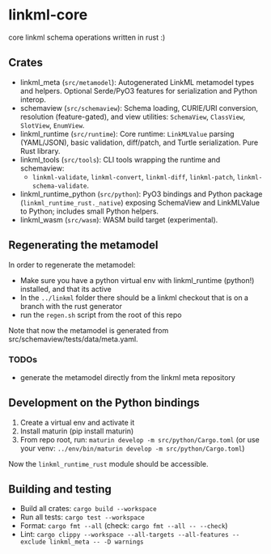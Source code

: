 # linkml-core

core linkml schema operations written in rust :)

## Crates

- linkml_meta (`src/metamodel`): Autogenerated LinkML metamodel types and helpers. Optional Serde/PyO3 features for serialization and Python interop.
- schemaview (`src/schemaview`): Schema loading, CURIE/URI conversion, resolution (feature-gated), and view utilities: `SchemaView`, `ClassView`, `SlotView`, `EnumView`.
- linkml_runtime (`src/runtime`): Core runtime: `LinkMLValue` parsing (YAML/JSON), basic validation, diff/patch, and Turtle serialization. Pure Rust library.
- linkml_tools (`src/tools`): CLI tools wrapping the runtime and schemaview:
  - `linkml-validate`, `linkml-convert`, `linkml-diff`, `linkml-patch`, `linkml-schema-validate`.
- linkml_runtime_python (`src/python`): PyO3 bindings and Python package (`linkml_runtime_rust._native`) exposing SchemaView and LinkMLValue to Python; includes small Python helpers.
- linkml_wasm (`src/wasm`): WASM build target (experimental).

## Regenerating the metamodel

In order to regenerate the metamodel:

* Make sure you have a python virtual env with linkml_runtime (python!) installed, and that its active
* In the `../linkml` folder there should be a linkml checkout that is on a branch with the rust generator
* run the `regen.sh` script from the root of this repo

Note that now the metamodel is generated from src/schemaview/tests/data/meta.yaml.

### TODOs

* generate the metamodel directly from the linkml meta repository

## Development on the Python bindings

1. Create a virtual env and activate it
2. Install maturin (pip install maturin)
3. From repo root, run: `maturin develop -m src/python/Cargo.toml` (or use your venv: `../env/bin/maturin develop -m src/python/Cargo.toml`)

Now the `linkml_runtime_rust` module should be accessible.

## Building and testing

- Build all crates: `cargo build --workspace`
- Run all tests: `cargo test --workspace`
- Format: `cargo fmt --all` (check: `cargo fmt --all -- --check`)
- Lint: `cargo clippy --workspace --all-targets --all-features --exclude linkml_meta -- -D warnings`
